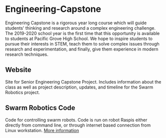 # Engineering-Capstone
Engineering Capstone is a rigorous year long course which will guide students' thinking and research around a complex engineering challenge. The 2019-2020 school year is the first time that this opportunity is available to students at Pacific Grove High School. We hope to inspire students to pursue their interests in STEM, teach them to solve complex issues through research and experimentation, and finally, give them experience in modern research techniques.

## Website
Site for Senior Engineering Capstone Project. Includes information about the class as well as project description, updates, and timeline for the Swarm Robotics project.

## Swarm Robotics Code
Code for controlling swarm robots. Code is run on robot Raspis either directly from command line, or through internet based connection from Linux workstation. [More information](https://downloads.ubiquityrobotics.com/)
